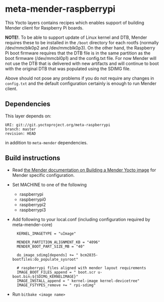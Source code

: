 # meta-mender-raspberrypi

This Yocto layers contains recipes which enables support of building Mender client for Raspberry Pi boards.

**NOTE!**. To be able to support update of Linux kernel and DTB, Mender requires these to be installed in the `/boot` directory for each rootfs (normally /dev/mmcblk0p2 and /dev/mmcblk0p3). On the other hand, the Raspberry Pi boot firmware requires that the DTB file is in the same partition as the boot firmware (/dev/mmcbl0p1) and the config.txt file. For now Mender will not use the DTB that is delivered with new artifacts and will continue to boot with the original DTB that was populated using the SDIMG file.

Above should not pose any problems if you do not require any changes in `config.txt` and the default configuration certainly is enough to run Mender client.

## Dependencies

This layer depends on:

    URI: git://git.yoctoproject.org/meta-raspberrypi
    branch: master
    revision: HEAD

in addition to `meta-mender` dependencies.

## Build instructions

- Read [the Mender documentation on Building a Mender Yocto image](https://docs.mender.io/Artifacts/Building-Mender-Yocto-image) for Mender specific configuration.
- Set MACHINE to one of the following
    - raspberrypi
    - raspberrypi0
    - raspberrypi2
    - raspberrypi3
- Add following to your local.conf (including configuration required by meta-mender-core)

        KERNEL_IMAGETYPE = "uImage"

        MENDER_PARTITION_ALIGNMENT_KB = "4096"
        MENDER_BOOT_PART_SIZE_MB = "40"

        do_image_sdimg[depends] += " bcm2835-bootfiles:do_populate_sysroot"

        # raspberrypi files aligned with mender layout requirements
        IMAGE_BOOT_FILES_append = " boot.scr u-boot.bin;${SDIMG_KERNELIMAGE}"
        IMAGE_INSTALL_append = " kernel-image kernel-devicetree"
        IMAGE_FSTYPES_remove += " rpi-sdimg"

- Run `bitbake <image name>`
